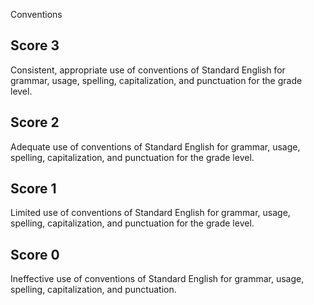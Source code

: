 Conventions

## **Score 3**
Consistent, appropriate use of conventions of Standard English for grammar, usage, spelling, capitalization, and punctuation for the grade level.

## **Score 2**
Adequate use of conventions of Standard English for grammar, usage, spelling, capitalization, and punctuation for the grade level.

## **Score 1**
Limited use of conventions of Standard English for grammar, usage, spelling, capitalization, and punctuation for the grade level.

## **Score 0**
Ineffective use of conventions of Standard English for grammar, usage, spelling, capitalization, and punctuation.